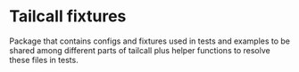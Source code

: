 # Tailcall fixtures

Package that contains configs and fixtures used in tests and examples to be shared among different parts of tailcall plus helper functions to resolve these files in tests.

